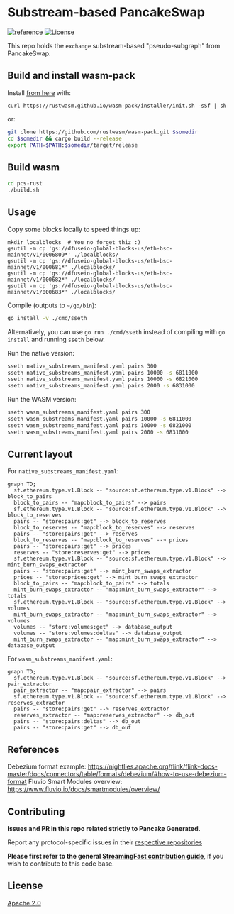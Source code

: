 # Substream-based PancakeSwap
[![reference](https://img.shields.io/badge/godoc-reference-5272B4.svg?style=flat-square)](https://pkg.go.dev/github.com/streamingfast/substream-pancakeswap)
[![License](https://img.shields.io/badge/License-Apache%202.0-blue.svg)](https://opensource.org/licenses/Apache-2.0)

This repo holds the `exchange` substream-based "pseudo-subgraph" from PancakeSwap.

## Build and install wasm-pack

Install [from here](https://rustwasm.github.io/wasm-pack/installer/) with:

```
curl https://rustwasm.github.io/wasm-pack/installer/init.sh -sSf | sh
```

or:

```bash
git clone https://github.com/rustwasm/wasm-pack.git $somedir
cd $somedir && cargo build --release
export PATH=$PATH:$somedir/target/release
```


## Build wasm

```bash
cd pcs-rust
./build.sh
```

## Usage

Copy some blocks locally to speed things up:

```
mkdir localblocks  # You no forget thiz :)
gsutil -m cp 'gs://dfuseio-global-blocks-us/eth-bsc-mainnet/v1/0006809*' ./localblocks/
gsutil -m cp 'gs://dfuseio-global-blocks-us/eth-bsc-mainnet/v1/000681*' ./localblocks/
gsutil -m cp 'gs://dfuseio-global-blocks-us/eth-bsc-mainnet/v1/000682*' ./localblocks/
gsutil -m cp 'gs://dfuseio-global-blocks-us/eth-bsc-mainnet/v1/000683*' ./localblocks/
```

Compile (outputs to `~/go/bin`):

```bash
go install -v ./cmd/sseth
```

Alternatively, you can use `go run ./cmd/sseth` instead of compiling with `go install` and running `sseth` below.

Run the native version:

```bash
sseth native_substreams_manifest.yaml pairs 300
sseth native_substreams_manifest.yaml pairs 10000 -s 6811000
sseth native_substreams_manifest.yaml pairs 10000 -s 6821000
sseth native_substreams_manifest.yaml pairs 2000 -s 6831000
```

Run the WASM version:

```bash
sseth wasm_substreams_manifest.yaml pairs 300
sseth wasm_substreams_manifest.yaml pairs 10000 -s 6811000
sseth wasm_substreams_manifest.yaml pairs 10000 -s 6821000
sseth wasm_substreams_manifest.yaml pairs 2000 -s 6831000
```


## Current layout

For `native_substreams_manifest.yaml`:

```mermaid
graph TD;
  sf.ethereum.type.v1.Block -- "source:sf.ethereum.type.v1.Block" --> block_to_pairs
  block_to_pairs -- "map:block_to_pairs" --> pairs
  sf.ethereum.type.v1.Block -- "source:sf.ethereum.type.v1.Block" --> block_to_reserves
  pairs -- "store:pairs:get" --> block_to_reserves
  block_to_reserves -- "map:block_to_reserves" --> reserves
  pairs -- "store:pairs:get" --> reserves
  block_to_reserves -- "map:block_to_reserves" --> prices
  pairs -- "store:pairs:get" --> prices
  reserves -- "store:reserves:get" --> prices
  sf.ethereum.type.v1.Block -- "source:sf.ethereum.type.v1.Block" --> mint_burn_swaps_extractor
  pairs -- "store:pairs:get" --> mint_burn_swaps_extractor
  prices -- "store:prices:get" --> mint_burn_swaps_extractor
  block_to_pairs -- "map:block_to_pairs" --> totals
  mint_burn_swaps_extractor -- "map:mint_burn_swaps_extractor" --> totals
  sf.ethereum.type.v1.Block -- "source:sf.ethereum.type.v1.Block" --> volumes
  mint_burn_swaps_extractor -- "map:mint_burn_swaps_extractor" --> volumes
  volumes -- "store:volumes:get" --> database_output
  volumes -- "store:volumes:deltas" --> database_output
  mint_burn_swaps_extractor -- "map:mint_burn_swaps_extractor" --> database_output
```

For `wasm_substreams_manifest.yaml`:

```mermaid
graph TD;
  sf.ethereum.type.v1.Block -- "source:sf.ethereum.type.v1.Block" --> pair_extractor
  pair_extractor -- "map:pair_extractor" --> pairs
  sf.ethereum.type.v1.Block -- "source:sf.ethereum.type.v1.Block" --> reserves_extractor
  pairs -- "store:pairs:get" --> reserves_extractor
  reserves_extractor -- "map:reserves_extractor" --> db_out
  pairs -- "store:pairs:deltas" --> db_out
  pairs -- "store:pairs:get" --> db_out
```

## References

Debezium format example: https://nightlies.apache.org/flink/flink-docs-master/docs/connectors/table/formats/debezium/#how-to-use-debezium-format
Fluvio Smart Modules overview: https://www.fluvio.io/docs/smartmodules/overview/



## Contributing

**Issues and PR in this repo related strictly to Pancake Generated.**

Report any protocol-specific issues in their
[respective repositories](https://github.com/streamingfast/streamingfast#protocols)

**Please first refer to the general
[StreamingFast contribution guide](https://github.com/streamingfast/streamingfast/blob/master/CONTRIBUTING.md)**,
if you wish to contribute to this code base.

## License

[Apache 2.0](LICENSE)
